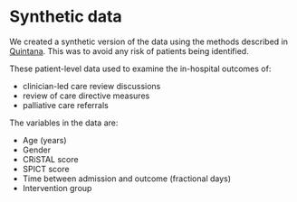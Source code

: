 # Synthetic data

We created a synthetic version of the data using the methods described in [Quintana](https://elifesciences.org/articles/53275). This was to avoid any risk of patients being identified.

These patient-level data used to examine the in-hospital outcomes of:

* clinician-led care review discussions
* review of care directive measures
* palliative care referrals

The variables in the data are:

* Age (years)
* Gender
* CRiSTAL score
* SPICT score
* Time between admission and outcome (fractional days)
* Intervention group
